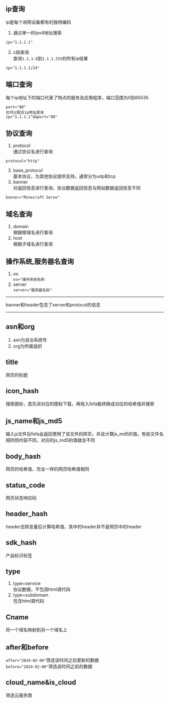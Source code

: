 ## ip查询  
ip是每个进网设备都有的独特编码  
1. 通过单一的ipv4地址搜索  
```
ip="1.1.1.1"
```  
2. c段查询  
查询`1.1.1.0`到`1.1.1.255`的所有ip结果
```
ip="1.1.1.1/24"
```  
## 端口查询  
每个ip地址下的端口代表了特点的服务及应用程序，端口范围为0到65535  
```
port="80"
也可以配合ip地址查询  
ip="1.1.1.1"&&port="80"
```    
## 协议查询  
1. protocol  
通过协议名进行查询  
```
protocol="http"
```  
2. base_protocol  
基本协议，为其他协议提供支持。通常分为udp和tcp  
3. banner  
对返回信息进行查询，协议数据返回信息与网站数据返回信息不同  
```
banner="Minecraft Serve"
```  
## 域名查询  
1. domain  
根据根域名进行查询  
2. host  
根据子域名进行查询  
## 操作系统,服务器名查询  
1. os  
`os="操作系统名称`  
2. server  
`server="服务器名称"`  
---  
banner和header包含了server和protocol的信息    

---  

## asn和org  
1. asn为自治系统号
2. org为所属组织  
## title  
网页的标题  
## icon_hash 
搜索图标，首先讲对应的图标下载，再拖入fofa能转换成对应的哈希值并搜索  
## js_name和js_md5
输入js文件后fofa会返回使用了该文件的网页，并且计算js_md5的值，有些文件名相同但内容不同，对应的js_md5的值就会不同  
## body_hash  
网页的哈希值，完全一样的网页哈希值相同  
## status_code  
网页状态响应码  
## header_hash  
header去除变量后计算哈希值，其中的header并不是网页中的header  
## sdk_hash  
产品标识标签  
## type  
1. type=service  
协议数据，不包涵html源代码
2. type=subdomain  
包含html源代码  
## Cname  
将一个域名映射到另一个域名上  
## after和before  
`after="2024-02-09"`筛选该时间之后更新的数据  
`before="2024-02-08"`筛选该时间之前的数据  
##  cloud_name&is_cloud  
筛选云服务商  








